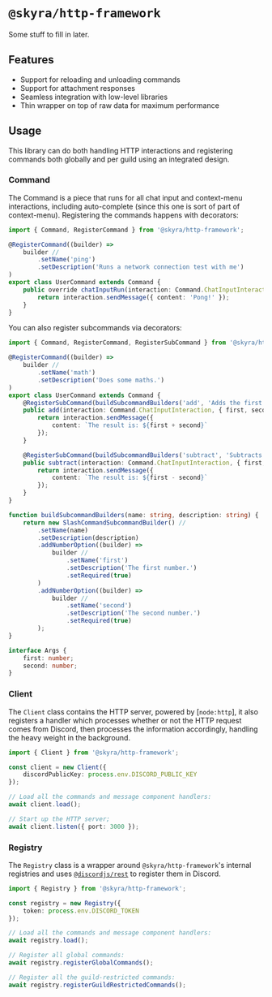 # `@skyra/http-framework`

Some stuff to fill in later.

## Features

-   Support for reloading and unloading commands
-   Support for attachment responses
-   Seamless integration with low-level libraries
-   Thin wrapper on top of raw data for maximum performance

## Usage

This library can do both handling HTTP interactions and registering commands both globally and per guild using an integrated design.

### Command

The Command is a piece that runs for all chat input and context-menu interactions, including auto-complete (since this one is sort of part of context-menu). Registering the commands happens with decorators:

```typescript
import { Command, RegisterCommand } from '@skyra/http-framework';

@RegisterCommand((builder) =>
	builder //
		.setName('ping')
		.setDescription('Runs a network connection test with me')
)
export class UserCommand extends Command {
	public override chatInputRun(interaction: Command.ChatInputInteraction) {
		return interaction.sendMessage({ content: 'Pong!' });
	}
}
```

You can also register subcommands via decorators:

```typescript
import { Command, RegisterCommand, RegisterSubCommand } from '@skyra/http-framework';

@RegisterCommand((builder) =>
	builder //
		.setName('math')
		.setDescription('Does some maths.')
)
export class UserCommand extends Command {
	@RegisterSubCommand(buildSubcommandBuilders('add', 'Adds the first number to the second number'))
	public add(interaction: Command.ChatInputInteraction, { first, second }: Args) {
		return interaction.sendMessage({
			content: `The result is: ${first + second}`
		});
	}

	@RegisterSubCommand(buildSubcommandBuilders('subtract', 'Subtracts the second number from the first number'))
	public subtract(interaction: Command.ChatInputInteraction, { first, second }: Args) {
		return interaction.sendMessage({
			content: `The result is: ${first - second}`
		});
	}
}

function buildSubcommandBuilders(name: string, description: string) {
	return new SlashCommandSubcommandBuilder() //
		.setName(name)
		.setDescription(description)
		.addNumberOption((builder) =>
			builder //
				.setName('first')
				.setDescription('The first number.')
				.setRequired(true)
		)
		.addNumberOption((builder) =>
			builder //
				.setName('second')
				.setDescription('The second number.')
				.setRequired(true)
		);
}

interface Args {
	first: number;
	second: number;
}
```

### Client

The `Client` class contains the HTTP server, powered by [`node:http`], it also registers a handler which processes whether or not the HTTP request comes from Discord, then processes the information accordingly, handling the heavy weight in the background.

```typescript
import { Client } from '@skyra/http-framework';

const client = new Client({
	discordPublicKey: process.env.DISCORD_PUBLIC_KEY
});

// Load all the commands and message component handlers:
await client.load();

// Start up the HTTP server;
await client.listen({ port: 3000 });
```

### Registry

The `Registry` class is a wrapper around `@skyra/http-framework`'s internal registries and uses [`@discordjs/rest`] to register them in Discord.

```typescript
import { Registry } from '@skyra/http-framework';

const registry = new Registry({
	token: process.env.DISCORD_TOKEN
});

// Load all the commands and message component handlers:
await registry.load();

// Register all global commands:
await registry.registerGlobalCommands();

// Register all the guild-restricted commands:
await registry.registerGuildRestrictedCommands();
```

[`@discordjs/rest`]: https://www.npmjs.com/package/@discordjs/rest
